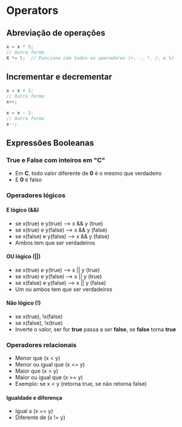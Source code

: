 # Operators

## Abreviação de operações
```c
x = x * 5;
// Outra forma
X *= 5;  // Funciona com todos os operadores (+, -, *, /, e %)
```

## Incrementar e decrementar
```c
x = x + 1:
// Outra forma
x++;

x = x - 1:
// Outra forma
x--;
```

## Expressões Booleanas

### True e False com inteiros em "C"
- Em **C**, todo valor diferente de **0** é o mesmo que verdadeiro
- E **0** é falso

### Operadores lógicos

#### **E** lógico (**&&**)
- se x(true) e y(true) --> x && y (true)
- se x(true) e y(false) --> x && y (false)
- se x(false) e y(false) --> x && y (false)
- Ambos tem que ser verdadeiros

#### **OU** lógico (||)
- se x(true) e y(true) --> x || y (true)
- se x(true) e y(false) --> x || y (true)
- se x(false) e y(false) --> x || y (false)
- Um ou ambos tem que ser verdadeiros

#### **Não** lógico (!)
- se x(true), !x(false)
- se x(false), !x(true)
- Inverte o valor, ser for **true** passa a ser **false**, se **false** torna **true**

### Operadores relacionais
- Menor que (x < y)
- Menor ou igual que (x <= y)
- Maior que (x > y)
- Maior ou igual que (x >= y)
- Exemplo: se x < y (retorna true, se não retorna false)

#### Igualdade e diferença
- Igual a (x == y)
- Diferente de (x != y)
